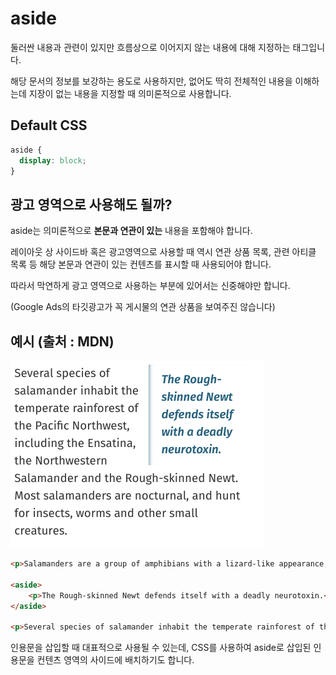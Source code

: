 # aside

둘러싼 내용과 관련이 있지만 흐름상으로 이어지지 않는 내용에 대해 지정하는 태그입니다.

해당 문서의 정보를 보강하는 용도로 사용하지만, 없어도 딱히 전체적인 내용을 이해하는데 지장이 없는 내용을 지정할 때 의미론적으로 사용합니다.

## Default CSS

```css
aside { 
  display: block;
}
```

## 광고 영역으로 사용해도 될까?

aside는 의미론적으로 **본문과 연관이 있는** 내용을 포함해야 합니다.

레이아웃 상 사이드바 혹은 광고영역으로 사용할 때 역시 연관 상품 목록, 관련 아티클 목록 등 해당 본문과 연관이 있는 컨텐츠를 표시할 때 사용되어야 합니다.

따라서 막연하게 광고 영역으로 사용하는 부분에 있어서는 신중해야만 합니다.

(Google Ads의 타깃광고가 꼭 게시물의 연관 상품을 보여주진 않습니다)

## 예시 (출처 : MDN)

![aside 사용 예제](./img/aside1.png)

```html
<p>Salamanders are a group of amphibians with a lizard-like appearance, including short legs and a tail in both larval and adult forms.</p>

<aside>
    <p>The Rough-skinned Newt defends itself with a deadly neurotoxin.</p>
</aside>

<p>Several species of salamander inhabit the temperate rainforest of the Pacific Northwest, including the Ensatina, the Northwestern Salamander and the Rough-skinned Newt. Most salamanders are nocturnal, and hunt for insects, worms and other small creatures.</p>
```

인용문을 삽입할 때 대표적으로 사용될 수 있는데, CSS를 사용하여 aside로 삽입된 인용문을 컨텐츠 영역의 사이드에 배치하기도 합니다.
